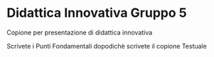 # Didattica Innovativa Gruppo 5
Copione per presentazione di didattica innovativa

Scrivete i Punti Fondamentali
dopodichè 
scrivete il copione Testuale


